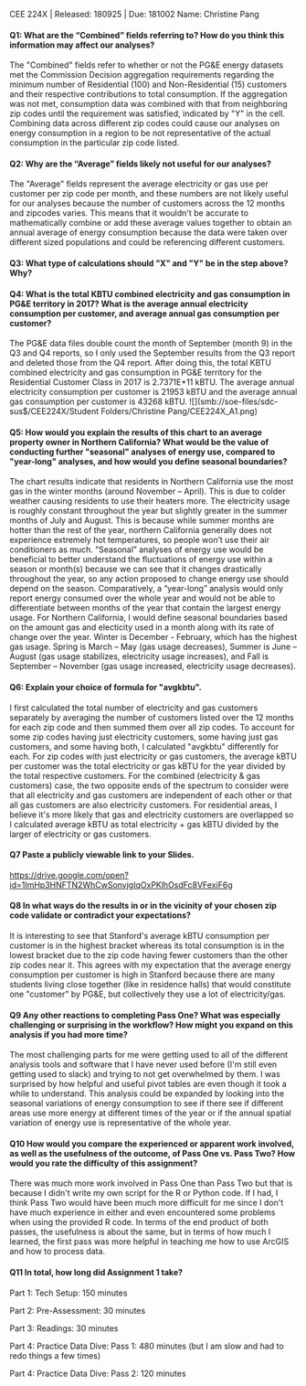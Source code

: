CEE 224X | Released: 180925 | Due: 181002
Name: Christine Pang

#### Q1: What are the “Combined” fields referring to? How do you think this information may affect our analyses?

The "Combined" fields refer to whether or not the PG&E energy datasets met the Commission Decision aggregation requirements regarding the minimum number of Residential (100) and Non-Residential (15) customers and their respective contributions to total consumption. If the aggregation was not met, consumption data was combined with that from neighboring zip codes until the requirement was satisfied, indicated by "Y" in the cell. Combining data across different zip codes could cause our analyses on energy consumption in a region to be not representative of the actual consumption in the particular zip code listed.



#### Q2: Why are the “Average” fields likely not useful for our analyses?

The "Average" fields represent the average electricity or gas use per customer per zip code per month, and these numbers are not likely useful for our analyses because the number of customers across the 12 months and zipcodes varies. This means that it wouldn't be accurate to mathematically combine or add these average values together to obtain an annual average of energy consumption because the data were taken over different sized populations and could be referencing different customers. 



#### Q3: What type of calculations should "X" and "Y" be in the step above? Why?





#### Q4: What is the total KBTU combined electricity and gas consumption in PG&E territory in 2017? What is the average annual electricity consumption per customer, and average annual gas consumption per customer?

The PG&E data files double count the month of September (month 9) in the Q3 and Q4 reports, so I only used the September results from the Q3 report and deleted those from the Q4 report. After doing this, the total KBTU combined electricity and gas consumption in PG&E territory for the Residential Customer Class in 2017 is 2.7371E+11 kBTU. The average annual electricity consumption per customer is 21953 kBTU and the average annual gas consumption per customer is 43268 kBTU.
![](smb://soe-files/sdc-sus$/CEE224X/Student Folders/Christine Pang/CEE224X_A1.png)



#### Q5: How would you explain the results of this chart to an average property owner in Northern California? What would be the value of conducting further "seasonal" analyses of energy use, compared to "year-long" analyses, and how would you define seasonal boundaries?

The chart results indicate that residents in Northern California use the most gas in the winter months (around November – April). This is due to colder weather causing residents to use their heaters more. The electricity usage is roughly constant throughout the year but slightly greater in the summer months of July and August. This is because while summer months are hotter than the rest of the year, northern California generally does not experience extremely hot temperatures, so people won’t use their air conditioners as much.
“Seasonal” analyses of energy use would be beneficial to better understand the fluctuations of energy use within a season or month(s) because we can see that it changes drastically throughout the year, so any action proposed to change energy use should depend on the season. Comparatively, a “year-long” analysis would only report energy consumed over the whole year and would not be able to differentiate between months of the year that contain the largest energy usage. 
For Northern California, I would define seasonal boundaries based on the amount gas and electicity used in a month along with its rate of change over the year. Winter is December - February, which has the highest gas usage. Spring is March – May (gas usage decreases), Summer is June – August (gas usage stabilizes, electricity usage increases), and Fall is September – November (gas usage increased, electricity usage decreases).




#### Q6: Explain your choice of formula for "avgkbtu".

I first calculated the total number of electricity and gas customers separately by averaging the number of customers listed over the 12 months for each zip code and then summed them over all zip codes. To account for some zip codes having just electricity customers, some having just gas customers, and some having both, I calculated "avgkbtu" differently for each. For zip codes with just electricity or gas customers, the average kBTU per customer was the total electricity or gas kBTU for the year divided by the total respective customers. For the combined (electricity & gas customers) case, the two opposite ends of the spectrum to consider were that all electricity and gas customers are independent of each other or that all gas customers are also electricity customers. For residential areas, I believe it's more likely that gas and electricity customers are overlapped so I calculated average kBTU as total electricity + gas kBTU divided by the larger of electricity or gas customers.



#### Q7 Paste a publicly viewable link to your Slides.

https://drive.google.com/open?id=1ImHp3HNFTN2WhCwSonvjgIqOxPKlhOsdFc8VFexiF6g



#### Q8 In what ways do the results in or in the vicinity of your chosen zip code validate or contradict your expectations?

It is interesting to see that Stanford's average kBTU consumption per customer is in the highest bracket whereas its total consumption is in the lowest bracket due to the zip code having fewer customers than the other zip codes near it. This agrees with my expectation that the average energy consumption per customer is high in Stanford because there are many students living close together (like in residence halls) that would constitute one "customer" by PG&E, but collectively they use a lot of electricity/gas.



#### Q9 Any other reactions to completing Pass One? What was especially challenging or surprising in the workflow? How might you expand on this analysis if you had more time?

The most challenging parts for me were getting used to all of the different analysis tools and software that I have never used before (I'm still even getting used to slack) and trying to not get overwhelmed by them. I was surprised by how helpful and useful pivot tables are even though it took a while to understand. This analysis could be expanded by looking into the seasonal variations of energy consumption to see if there see if different areas use more energy at different times of the year or if the annual spatial variation of energy use is representative of the whole year.



#### Q10 How would you compare the experienced or apparent work involved, as well as the usefulness of the outcome, of Pass One vs. Pass Two? How would you rate the difficulty of this assignment?

There was much more work involved in Pass One than Pass Two but that is because I didn't write my own script for the R or Python code. If I had, I think Pass Two would have been much more difficult for me since I don't have much experience in either and even encountered some problems when using the provided R code. In terms of the end product of both passes, the usefulness is about the same, but in terms of how much I learned, the first pass was more helpful in teaching me how to use ArcGIS and how to process data.



#### Q11 In total, how long did Assignment 1 take?

Part 1: Tech Setup: 150 minutes

Part 2: Pre-Assessment: 30 minutes

Part 3: Readings: 30 minutes

Part 4: Practice Data Dive: Pass 1: 480 minutes (but I am slow and had to redo things a few times)

Part 4: Practice Data Dive: Pass 2: 120 minutes
